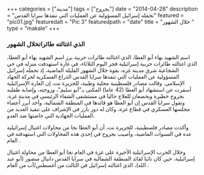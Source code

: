 +++
categories = ["مدينة"]
tags = ["بجروح"]
date = "2014-04-28"
description = "تحمله إسرائيل المسؤولية عن العمليات التي تنفذها سرايا القدس"
featured = "pic01.jpg"
featuredalt = "Pic 3"
featuredpath = "date"
title = "خلال الشهور "
type = "makale"
+++

### الذي اغتالته طائراتخلال الشهور 

اسم الشهيد بهاء أبو العطا، الذي اغتالته طائرات حربية برز اسم الشهيد بهاء أبو العطا، الذي اغتالته طائرات حربية إسرائيلية فجر اليوم الثلاثاء، في غارة استهدفت منزله في حي الشجاعية شرق مدينة غزة، بقوة خلال الشهور القليلة الماضية، إذ تحمله إسرائيل المسؤولية عن العمليات التي تنفذها سرايا القدس الذراع العسكرية لحركة الجهاد الإسلامي. وقالت مصادر فلسطينية محلية وطبية، للجزيرة نت، إن الغارة الإسرائيلية أسفرت عن استشهاد أبو العطا (42 عاما) المكنى بـ"أبو سليم"، وزوجته، وإصابة طفليه بجروح خطيرة ويخضعان للعلاج حاليا في مستشفى الشفاء الرئيسي في مدينة غزة.
وتقول سرايا القدس إن أبو العطا هو قائدها في المنطقة الشمالية، وأحد أبرز أعضاء مجلسها العسكري في قطاع غزة، وكان له دور بارز في الإشراف على تنفيذ العديد من العمليات الجهادية التي خاضتها ضد العدو.

وأكدت مصادر فلسطينية، للجزيرة نت، أن أبو العطا نجا من محاولات اغتيال إسرائيلية عدة في السنوات الماضية، وأصيب بجروح في إحدى هذه المحاولات التي استهدفته في العام .

وخلال الحرب الإسرائيلية الأخيرة على غزة في العام  نجا أبو العطا من محاولة اغتيال إسرائيلية، حين كان نائبا لقائد المنطقة الشمالية في سرايا القدس دانيال منصور (أبو عبد الله)، الذي اغتالته إسرائيل في الثالث من أغسطس/آب من العام .
